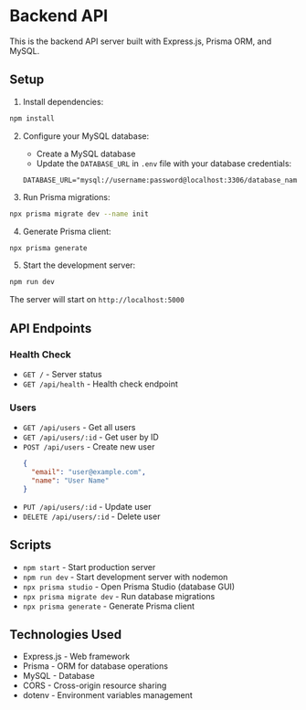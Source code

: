 # Backend API

This is the backend API server built with Express.js, Prisma ORM, and MySQL.

## Setup

1. Install dependencies:
```bash
npm install
```

2. Configure your MySQL database:
   - Create a MySQL database
   - Update the `DATABASE_URL` in `.env` file with your database credentials:
   ```
   DATABASE_URL="mysql://username:password@localhost:3306/database_name"
   ```

3. Run Prisma migrations:
```bash
npx prisma migrate dev --name init
```

4. Generate Prisma client:
```bash
npx prisma generate
```

5. Start the development server:
```bash
npm run dev
```

The server will start on `http://localhost:5000`

## API Endpoints

### Health Check
- `GET /` - Server status
- `GET /api/health` - Health check endpoint

### Users
- `GET /api/users` - Get all users
- `GET /api/users/:id` - Get user by ID
- `POST /api/users` - Create new user
  ```json
  {
    "email": "user@example.com",
    "name": "User Name"
  }
  ```
- `PUT /api/users/:id` - Update user
- `DELETE /api/users/:id` - Delete user

## Scripts

- `npm start` - Start production server
- `npm run dev` - Start development server with nodemon
- `npx prisma studio` - Open Prisma Studio (database GUI)
- `npx prisma migrate dev` - Run database migrations
- `npx prisma generate` - Generate Prisma client

## Technologies Used

- Express.js - Web framework
- Prisma - ORM for database operations
- MySQL - Database
- CORS - Cross-origin resource sharing
- dotenv - Environment variables management 